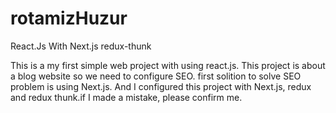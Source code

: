 # rotamizHuzur
React.Js With Next.js redux-thunk

This is a my first simple web project with using react.js. This project is about a blog website so we need to configure SEO. first solition to solve SEO problem is using Next.js. And I configured this project with Next.js, redux and redux thunk.if I made a mistake, please confirm me.
